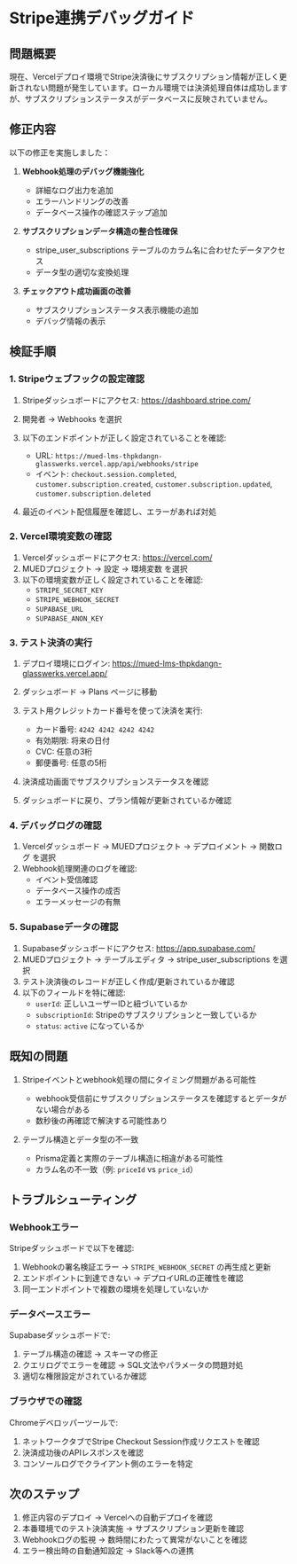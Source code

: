 # Stripe連携デバッグガイド

## 問題概要

現在、Vercelデプロイ環境でStripe決済後にサブスクリプション情報が正しく更新されない問題が発生しています。ローカル環境では決済処理自体は成功しますが、サブスクリプションステータスがデータベースに反映されていません。

## 修正内容

以下の修正を実施しました：

1. **Webhook処理のデバッグ機能強化**
   - 詳細なログ出力を追加
   - エラーハンドリングの改善
   - データベース操作の確認ステップ追加

2. **サブスクリプションデータ構造の整合性確保**
   - stripe_user_subscriptions テーブルのカラム名に合わせたデータアクセス
   - データ型の適切な変換処理

3. **チェックアウト成功画面の改善**
   - サブスクリプションステータス表示機能の追加
   - デバッグ情報の表示

## 検証手順

### 1. Stripeウェブフックの設定確認

1. Stripeダッシュボードにアクセス: https://dashboard.stripe.com/
2. 開発者 → Webhooks を選択
3. 以下のエンドポイントが正しく設定されていることを確認:
   - URL: `https://mued-lms-thpkdangn-glasswerks.vercel.app/api/webhooks/stripe`
   - イベント: `checkout.session.completed`, `customer.subscription.created`, `customer.subscription.updated`, `customer.subscription.deleted`

4. 最近のイベント配信履歴を確認し、エラーがあれば対処

### 2. Vercel環境変数の確認

1. Vercelダッシュボードにアクセス: https://vercel.com/
2. MUEDプロジェクト → 設定 → 環境変数 を選択
3. 以下の環境変数が正しく設定されていることを確認:
   - `STRIPE_SECRET_KEY`
   - `STRIPE_WEBHOOK_SECRET`
   - `SUPABASE_URL`
   - `SUPABASE_ANON_KEY`

### 3. テスト決済の実行

1. デプロイ環境にログイン: https://mued-lms-thpkdangn-glasswerks.vercel.app/
2. ダッシュボード → Plans ページに移動
3. テスト用クレジットカード番号を使って決済を実行:
   - カード番号: `4242 4242 4242 4242`
   - 有効期限: 将来の日付
   - CVC: 任意の3桁
   - 郵便番号: 任意の5桁

4. 決済成功画面でサブスクリプションステータスを確認
5. ダッシュボードに戻り、プラン情報が更新されているか確認

### 4. デバッグログの確認

1. Vercelダッシュボード → MUEDプロジェクト → デプロイメント → 関数ログ を選択
2. Webhook処理関連のログを確認:
   - イベント受信確認
   - データベース操作の成否
   - エラーメッセージの有無

### 5. Supabaseデータの確認

1. Supabaseダッシュボードにアクセス: https://app.supabase.com/
2. MUEDプロジェクト → テーブルエディタ → stripe_user_subscriptions を選択
3. テスト決済後のレコードが正しく作成/更新されているか確認
4. 以下のフィールドを特に確認:
   - `userId`: 正しいユーザーIDと紐づいているか
   - `subscriptionId`: Stripeのサブスクリプションと一致しているか
   - `status`: `active` になっているか

## 既知の問題

1. Stripeイベントとwebhook処理の間にタイミング問題がある可能性
   - webhook受信前にサブスクリプションステータスを確認するとデータがない場合がある
   - 数秒後の再確認で解決する可能性あり

2. テーブル構造とデータ型の不一致
   - Prisma定義と実際のテーブル構造に相違がある可能性
   - カラム名の不一致（例: `priceId` vs `price_id`）

## トラブルシューティング

### Webhookエラー

Stripeダッシュボードで以下を確認:

1. Webhookの署名検証エラー → `STRIPE_WEBHOOK_SECRET` の再生成と更新
2. エンドポイントに到達できない → デプロイURLの正確性を確認
3. 同一エンドポイントで複数の環境を処理していないか

### データベースエラー

Supabaseダッシュボードで:

1. テーブル構造の確認 → スキーマの修正
2. クエリログでエラーを確認 → SQL文法やパラメータの問題対処
3. 適切な権限設定がされているか確認

### ブラウザでの確認

Chromeデベロッパーツールで:

1. ネットワークタブでStripe Checkout Session作成リクエストを確認
2. 決済成功後のAPIレスポンスを確認
3. コンソールログでクライアント側のエラーを特定

## 次のステップ

1. 修正内容のデプロイ → Vercelへの自動デプロイを確認
2. 本番環境でのテスト決済実施 → サブスクリプション更新を確認
3. Webhookログの監視 → 数時間にわたって異常がないことを確認
4. エラー検出時の自動通知設定 → Slack等への連携
